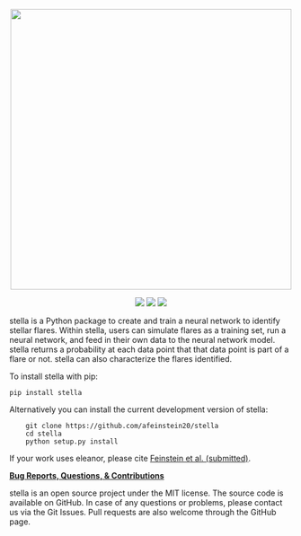 <p align="center">
  <img width = "500" src="./figures/stella_logo.png"/>
</p>

<p align="center">
  <a href="https://travis-ci.org/afeinstein20/stella/"><img src="https://img.shields.io/travis/afeinstein20/stella/master.svg?colorB=D35968"/></a>
  <a href="https://arxiv.org/abs/2005.07710"><img src="https://img.shields.io/badge/read-the_paper-3C1370.svg?style=flat"/></a>
  <a href="https://afeinstein20.github.io/stella/"><img src="https://img.shields.io/badge/read-the_docs-3C1370.svg?style=flat"/></a>
</p>

</p>
stella is a Python package to create and train a neural network to identify stellar flares.
Within stella, users can simulate flares as a training set, run a neural network, and feed
in their own data to the neural network model. stella returns a probability at each data point
that that data point is part of a flare or not. stella can also characterize the flares identified.
</p>


To install stella with pip:

	pip install stella

Alternatively you can install the current development version of stella:

        git clone https://github.com/afeinstein20/stella
        cd stella
        python setup.py install

If your work uses eleanor, please cite <a href="https://arxiv.org/abs/2005.07710">Feinstein et al. (submitted)</a>.

<p>
<b><u>Bug Reports, Questions, & Contributions</u></b>
</p>
<p>
stella is an open source project under the MIT license. 
The source code is available on GitHub. In case of any questions or problems, please contact us via the Git Issues. 
Pull requests are also welcome through the GitHub page.
</p>